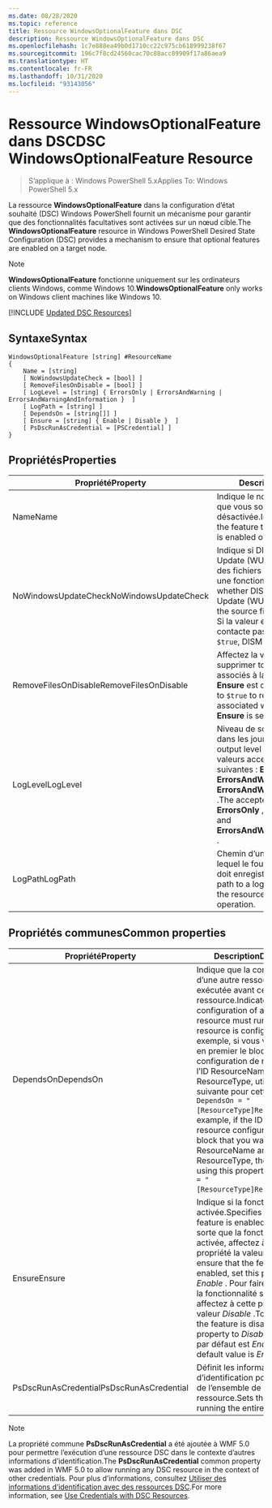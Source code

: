 ```yaml
---
ms.date: 08/28/2020
ms.topic: reference
title: Ressource WindowsOptionalFeature dans DSC
description: Ressource WindowsOptionalFeature dans DSC
ms.openlocfilehash: 1c7e888ea49b0d1710cc22c975cb618999238f67
ms.sourcegitcommit: 196c7f8cd24560cac70c88acc89909f17a86aea9
ms.translationtype: HT
ms.contentlocale: fr-FR
ms.lasthandoff: 10/31/2020
ms.locfileid: "93143056"
---
```

# <a name="dsc-windowsoptionalfeature-resource"></a><span data-ttu-id="f26a0-103">Ressource WindowsOptionalFeature dans DSC</span><span class="sxs-lookup"><span data-stu-id="f26a0-103">DSC WindowsOptionalFeature Resource</span></span>

> <span data-ttu-id="f26a0-104">S’applique à : Windows PowerShell 5.x</span><span class="sxs-lookup"><span data-stu-id="f26a0-104">Applies To: Windows PowerShell 5.x</span></span>

<span data-ttu-id="f26a0-105">La ressource **WindowsOptionalFeature** dans la configuration d’état souhaité (DSC) Windows PowerShell fournit un mécanisme pour garantir que des fonctionnalités facultatives sont activées sur un nœud cible.</span><span class="sxs-lookup"><span data-stu-id="f26a0-105">The **WindowsOptionalFeature** resource in Windows PowerShell Desired State Configuration (DSC) provides a mechanism to ensure that optional features are enabled on a target node.</span></span>

> [!NOTE]
> <span data-ttu-id="f26a0-106">**WindowsOptionalFeature** fonctionne uniquement sur les ordinateurs clients Windows, comme Windows 10.</span><span class="sxs-lookup"><span data-stu-id="f26a0-106">**WindowsOptionalFeature** only works on Windows client machines like Windows 10.</span></span>

[!INCLUDE [Updated DSC Resources](../../../../../includes/dsc-resources.md)]

## <a name="syntax"></a><span data-ttu-id="f26a0-107">Syntaxe</span><span class="sxs-lookup"><span data-stu-id="f26a0-107">Syntax</span></span>

```Syntax
WindowsOptionalFeature [string] #ResourceName
{
    Name = [string]
    [ NoWindowsUpdateCheck = [bool] ]
    [ RemoveFilesOnDisable = [bool] ]
    [ LogLevel = [string] { ErrorsOnly | ErrorsAndWarning | ErrorsAndWarningAndInformation }  ]
    [ LogPath = [string] ]
    [ DependsOn = [string[]] ]
    [ Ensure = [string] { Enable | Disable }  ]
    [ PsDscRunAsCredential = [PSCredential] ]
}
```

## <a name="properties"></a><span data-ttu-id="f26a0-108">Propriétés</span><span class="sxs-lookup"><span data-stu-id="f26a0-108">Properties</span></span>

|<span data-ttu-id="f26a0-109">Propriété</span><span class="sxs-lookup"><span data-stu-id="f26a0-109">Property</span></span> |<span data-ttu-id="f26a0-110">Description</span><span class="sxs-lookup"><span data-stu-id="f26a0-110">Description</span></span> |
|---|---|
|<span data-ttu-id="f26a0-111">Name</span><span class="sxs-lookup"><span data-stu-id="f26a0-111">Name</span></span> |<span data-ttu-id="f26a0-112">Indique le nom de la fonctionnalité que vous souhaitez voir activée ou désactivée.</span><span class="sxs-lookup"><span data-stu-id="f26a0-112">Indicates the name of the feature that you want to ensure is enabled or disabled.</span></span> |
|<span data-ttu-id="f26a0-113">NoWindowsUpdateCheck</span><span class="sxs-lookup"><span data-stu-id="f26a0-113">NoWindowsUpdateCheck</span></span> |<span data-ttu-id="f26a0-114">Indique si DISM contacte Windows Update (WU) lors de la recherche des fichiers sources pour activer une fonctionnalité.</span><span class="sxs-lookup"><span data-stu-id="f26a0-114">Specifies whether DISM contacts Windows Update (WU) when searching for the source files to enable a feature.</span></span> <span data-ttu-id="f26a0-115">Si la valeur est `$true`, DISM ne contacte pas Windows Update.</span><span class="sxs-lookup"><span data-stu-id="f26a0-115">If `$true`, DISM does not contact WU.</span></span> |
|<span data-ttu-id="f26a0-116">RemoveFilesOnDisable</span><span class="sxs-lookup"><span data-stu-id="f26a0-116">RemoveFilesOnDisable</span></span> |<span data-ttu-id="f26a0-117">Affectez la valeur `$true` pour supprimer tous les fichiers associés à la fonctionnalité quand **Ensure** est défini sur **Absent** .</span><span class="sxs-lookup"><span data-stu-id="f26a0-117">Set to `$true` to remove all files associated with the feature when **Ensure** is set to **Absent** .</span></span> |
|<span data-ttu-id="f26a0-118">LogLevel</span><span class="sxs-lookup"><span data-stu-id="f26a0-118">LogLevel</span></span> |<span data-ttu-id="f26a0-119">Niveau de sortie maximal affiché dans les journaux.</span><span class="sxs-lookup"><span data-stu-id="f26a0-119">The maximum output level shown in the logs.</span></span> <span data-ttu-id="f26a0-120">Les valeurs acceptées sont les suivantes : **ErrorsOnly** , **ErrorsAndWarning** et **ErrorsAndWarningAndInformation** .</span><span class="sxs-lookup"><span data-stu-id="f26a0-120">The accepted values are: **ErrorsOnly** , **ErrorsAndWarning** , and **ErrorsAndWarningAndInformation** .</span></span> |
|<span data-ttu-id="f26a0-121">LogPath</span><span class="sxs-lookup"><span data-stu-id="f26a0-121">LogPath</span></span> |<span data-ttu-id="f26a0-122">Chemin d’un fichier journal dans lequel le fournisseur de ressources doit enregistrer l’opération.</span><span class="sxs-lookup"><span data-stu-id="f26a0-122">The path to a log file where you want the resource provider to log the operation.</span></span> |

## <a name="common-properties"></a><span data-ttu-id="f26a0-123">Propriétés communes</span><span class="sxs-lookup"><span data-stu-id="f26a0-123">Common properties</span></span>

|<span data-ttu-id="f26a0-124">Propriété</span><span class="sxs-lookup"><span data-stu-id="f26a0-124">Property</span></span> |<span data-ttu-id="f26a0-125">Description</span><span class="sxs-lookup"><span data-stu-id="f26a0-125">Description</span></span> |
|---|---|
|<span data-ttu-id="f26a0-126">DependsOn</span><span class="sxs-lookup"><span data-stu-id="f26a0-126">DependsOn</span></span> |<span data-ttu-id="f26a0-127">Indique que la configuration d’une autre ressource doit être exécutée avant celle de cette ressource.</span><span class="sxs-lookup"><span data-stu-id="f26a0-127">Indicates that the configuration of another resource must run before this resource is configured.</span></span> <span data-ttu-id="f26a0-128">Par exemple, si vous voulez exécuter en premier le bloc de script de configuration de ressource ayant l’ID ResourceName et le type ResourceType, utilisez la syntaxe suivante pour cette propriété : `DependsOn = "[ResourceType]ResourceName"`.</span><span class="sxs-lookup"><span data-stu-id="f26a0-128">For example, if the ID of the resource configuration script block that you want to run first is ResourceName and its type is ResourceType, the syntax for using this property is `DependsOn = "[ResourceType]ResourceName"`.</span></span> |
|<span data-ttu-id="f26a0-129">Ensure</span><span class="sxs-lookup"><span data-stu-id="f26a0-129">Ensure</span></span> |<span data-ttu-id="f26a0-130">Indique si la fonctionnalité est activée.</span><span class="sxs-lookup"><span data-stu-id="f26a0-130">Specifies whether the feature is enabled.</span></span> <span data-ttu-id="f26a0-131">Pour faire en sorte que la fonctionnalité soit activée, affectez à cette propriété la valeur _Enable_ .</span><span class="sxs-lookup"><span data-stu-id="f26a0-131">To ensure that the feature is enabled, set this property to _Enable_ .</span></span> <span data-ttu-id="f26a0-132">Pour faire en sorte que la fonctionnalité soit désactivée, affectez à cette propriété la valeur _Disable_ .</span><span class="sxs-lookup"><span data-stu-id="f26a0-132">To ensure that the feature is disabled, set the property to _Disable_ .</span></span> <span data-ttu-id="f26a0-133">La valeur par défaut est _Enable_ .</span><span class="sxs-lookup"><span data-stu-id="f26a0-133">The default value is _Enable_ .</span></span> |
|<span data-ttu-id="f26a0-134">PsDscRunAsCredential</span><span class="sxs-lookup"><span data-stu-id="f26a0-134">PsDscRunAsCredential</span></span> |<span data-ttu-id="f26a0-135">Définit les informations d’identification pour l’exécution de l’ensemble de la ressource.</span><span class="sxs-lookup"><span data-stu-id="f26a0-135">Sets the credential for running the entire resource as.</span></span> |

> [!NOTE]
> <span data-ttu-id="f26a0-136">La propriété commune **PsDscRunAsCredential** a été ajoutée à WMF 5.0 pour permettre l’exécution d’une ressource DSC dans le contexte d’autres informations d’identification.</span><span class="sxs-lookup"><span data-stu-id="f26a0-136">The **PsDscRunAsCredential** common property was added in WMF 5.0 to allow running any DSC resource in the context of other credentials.</span></span> <span data-ttu-id="f26a0-137">Pour plus d’informations, consultez [Utiliser des informations d’identification avec des ressources DSC](../../../configurations/runasuser.md).</span><span class="sxs-lookup"><span data-stu-id="f26a0-137">For more information, see [Use Credentials with DSC Resources](../../../configurations/runasuser.md).</span></span>
